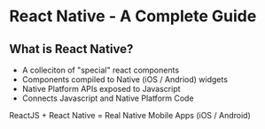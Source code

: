 # React Native - A Complete Guide

## What is React Native?

- A colleciton of "special" react components
- Components compiled to Native (iOS / Andriod) widgets
- Native Platform APIs exposed to Javascript
- Connects Javascript and Native Platform Code

ReactJS + React Native = Real Native Mobile Apps (iOS / Android)
